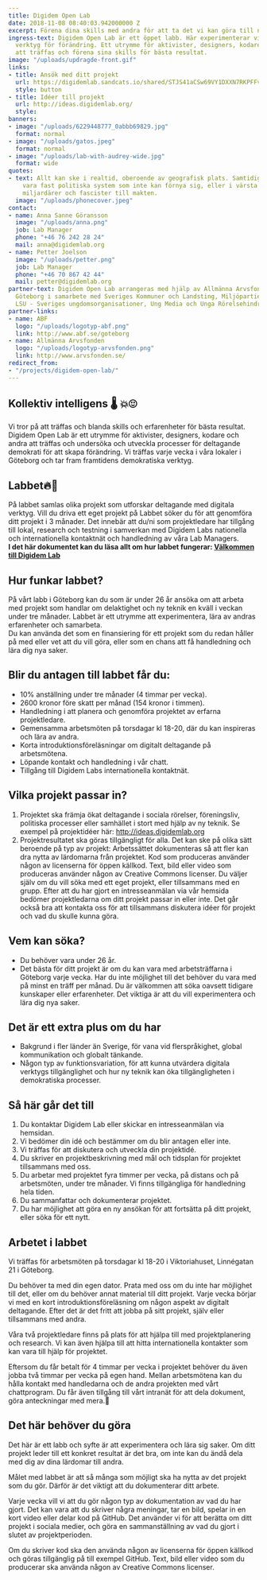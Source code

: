 ```yaml
---
title: Digidem Open Lab
date: 2018-11-08 08:40:03.942000000 Z
excerpt: Förena dina skills med andra för att ta det vi kan göra till nästa nivå
ingress-text: Digidem Open Lab är ett öppet labb. Här experimenterar vi med framtidens
  verktyg för förändring. Ett utrymme för aktivister, designers, kodare och andra
  att träffas och förena sina skills för bästa resultat.
image: "/uploads/updragde-front.gif"
links:
- title: Ansök med ditt projekt
  url: https://digidemlab.sandcats.io/shared/STJS41aCSw69VY1DXXN7RKPFFvZPrz7aDKDTCyvaMDn
  style: button
- title: Idéer till projekt
  url: http://ideas.digidemlab.org/
  style: 
banners:
- image: "/uploads/6229448777_0abbb69829.jpg"
  format: normal
- image: "/uploads/gatos.jpeg"
  format: normal
- image: "/uploads/lab-with-audrey-wide.jpg"
  format: wide
quotes:
- text: Allt kan ske i realtid, oberoende av geografisk plats. Samtidigt verkar vi
    vara fast politiska system som inte kan förnya sig, eller i värsta fall sätter
    miljardärer och fascister till makten.
  image: "/uploads/phonecover.jpeg"
contact:
- name: Anna Sanne Göransson
  image: "/uploads/anna.png"
  job: Lab Manager
  phone: "+46 76 242 28 24"
  mail: anna@digidemlab.org
- name: Petter Joelson
  image: "/uploads/petter.png"
  job: Lab Manager
  phone: "+46 70 867 42 44"
  mail: petter@digidemlab.org
partner-text: Digidem Open Lab arrangeras med hjälp av Allmänna Arvsfonden och ABF
  Göteborg i samarbete med Sveriges Kommuner och Landsting, Miljöpartiet de Gröna,
  LSU - Sveriges ungdomsorganisationer, Ung Media och Unga Rörelsehindrade Göteborgsklubben.
partner-links:
- name: ABF
  logo: "/uploads/logotyp-abf.png"
  link: http://www.abf.se/goteborg
- name: Allmänna Arvsfonden
  logo: "/uploads/logotyp-arvsfonden.png"
  link: http://www.arvsfonden.se/
redirect_from:
- "/projects/digidem-open-lab/"
---
```


## Kollektiv intelligens :thermometer: :boom::heart_eyes:
Vi tror på att träffas och blanda skills och erfarenheter för bästa resultat. Digidem Open Lab är ett utrymme för aktivister, designers, kodare och andra att träffas och undersöka och utveckla processer för deltagande demokrati för att skapa förändring. Vi träffas varje vecka i våra lokaler i Göteborg och tar fram framtidens demokratiska verktyg.

## Labbet:fire::seedling:
På labbet samlas olika projekt som utforskar deltagande med digitala verktyg. Vill du driva ett eget projekt på Labbet söker du för att genomföra ditt projekt i 3 månader. Det innebär att du/ni som projektledare har tillgång till lokal, research och testning i samverkan med Digidem Labs nationella och internationella kontaktnät och handledning av våra Lab Managers.  
**I det här dokumentet kan du läsa allt om hur labbet fungerar: [Välkommen till Digidem Lab](/uploads/Va%CC%88lkommen%20till%20Digidem%20Lab.pdf)**

## Hur funkar labbet?
På vårt labb i Göteborg kan du som är under 26 år ansöka om att arbeta med projekt som handlar om delaktighet och ny teknik en kväll i veckan under tre månader. Labbet är ett utrymme att experimentera, lära av andras erfarenheter och samarbeta.  
Du kan använda det som en finansiering för ett projekt som du redan håller på med eller vet att du vill göra, eller som en chans att få handledning och lära dig nya saker.

## Blir du antagen till labbet får du:
* 10% anställning under tre månader (4 timmar per vecka).
* 2600 kronor före skatt per månad (154 kronor i timmen).
* Handledning i att planera och genomföra projektet av erfarna projektledare.
* Gemensamma arbetsmöten på torsdagar kl 18-20, där du kan inspireras och lära av andra.
* Korta introduktionsföreläsningar om digitalt deltagande på arbetsmötena.
* Löpande kontakt och handledning i vår chatt.
* Tillgång till Digidem Labs internationella kontaktnät.

## Vilka projekt passar in?
1. Projektet ska främja ökat deltagande i sociala rörelser, föreningsliv, politiska processer eller samhället i stort med hjälp av ny teknik.
Se exempel på projektidéer här: http://ideas.digidemlab.org
2. Projektresultatet ska göras tillgängligt för alla.
Det kan ske på olika sätt beroende på typ av projekt:
Arbetssättet dokumenteras så att fler kan dra nytta av lärdomarna från projektet.
Kod som produceras använder någon av licenserna för öppen källkod.
Text, bild eller video som produceras använder någon av Creative Commons licenser.
Du väljer själv om du vill söka med ett eget projekt, eller tillsammans med en grupp. Efter att du har gjort en intresseanmälan via vår hemsida bedömer projektledarna om ditt projekt passar in eller inte. Det går också bra att kontakta oss för att tillsammans diskutera idéer för projekt och vad du skulle kunna göra.

## Vem kan söka?
* Du behöver vara under 26 år.
* Det bästa för ditt projekt är om du kan vara med arbetsträffarna i Göteborg varje vecka. Har du inte möjlighet till det behöver du vara med på minst en träff per månad.
Du är välkommen att söka oavsett tidigare kunskaper eller erfarenheter. Det viktiga är att du vill experimentera och lära dig nya saker.

## Det är ett extra plus om du har
* Bakgrund i fler länder än Sverige, för vana vid flerspråkighet, global kommunikation och globalt tänkande.
* Någon typ av funktionsvariation, för att kunna utvärdera digitala verktygs tillgänglighet och hur ny teknik kan öka tillgängligheten i demokratiska processer.

## Så här går det till
1. Du kontaktar Digidem Lab eller skickar en intresseanmälan via hemsidan.
2. Vi bedömer din idé och bestämmer om du blir antagen eller inte.
3. Vi träffas för att diskutera och utveckla din projektidé.
4. Du skriver en projektbeskrivning med mål och tidsplan för projektet tillsammans med oss.
5. Du arbetar med projektet fyra timmer per vecka, på distans och på arbetsmöten, under tre månader. Vi finns tillgängliga för handledning hela tiden.
6. Du sammanfattar och dokumenterar projektet.
7. Du har möjlighet att göra en ny ansökan för att fortsätta på ditt projekt, eller söka för ett nytt.

## Arbetet i labbet
Vi träffas för arbetsmöten på torsdagar kl 18-20 i Viktoriahuset, Linnégatan 21 i Göteborg.

Du behöver ta med din egen dator. Prata med oss om du inte har möjlighet till det, eller om du behöver annat material till ditt projekt.
Varje vecka börjar vi med en kort introduktionsföreläsning om någon aspekt av digitalt deltagande. Efter det är det fritt att jobba på sitt projekt, själv eller tillsammans med andra.

Våra två projektledare finns på plats för att hjälpa till med projektplanering och research. Vi kan även hjälpa till att hitta internationella kontakter som kan vara till hjälp för projektet.

Eftersom du får betalt för 4 timmar per vecka i projektet behöver du även jobba två timmar per vecka på egen hand. Mellan arbetsmötena kan du hålla kontakt med handledarna och de andra projekten med vårt chattprogram. Du får även tillgång till vårt intranät för att dela dokument, göra anteckningar med mera.

## Det här behöver du göra
Det här är ett labb och syfte är att experimentera och lära sig saker. Om ditt projekt leder till ett konkret resultat är det bra, om inte kan du ändå dela med dig av dina lärdomar till andra.

Målet med labbet är att så många som möjligt ska ha nytta av det projekt som du gör. Därför är det viktigt att du dokumenterar ditt arbete.

Varje vecka vill vi att du gör någon typ av dokumentation av vad du har gjort. Det kan vara att du skriver några meningar, tar en bild, spelar in en kort video eller delar kod på GitHub. Det använder vi för att berätta om ditt projekt i sociala medier, och göra en sammanställning av vad du gjort i slutet av projektperioden.

Om du skriver kod ska den använda någon av licenserna för öppen källkod och göras tillgänglig på till exempel GitHub. Text, bild eller video som du producerar ska använda någon av Creative Commons licenser.
